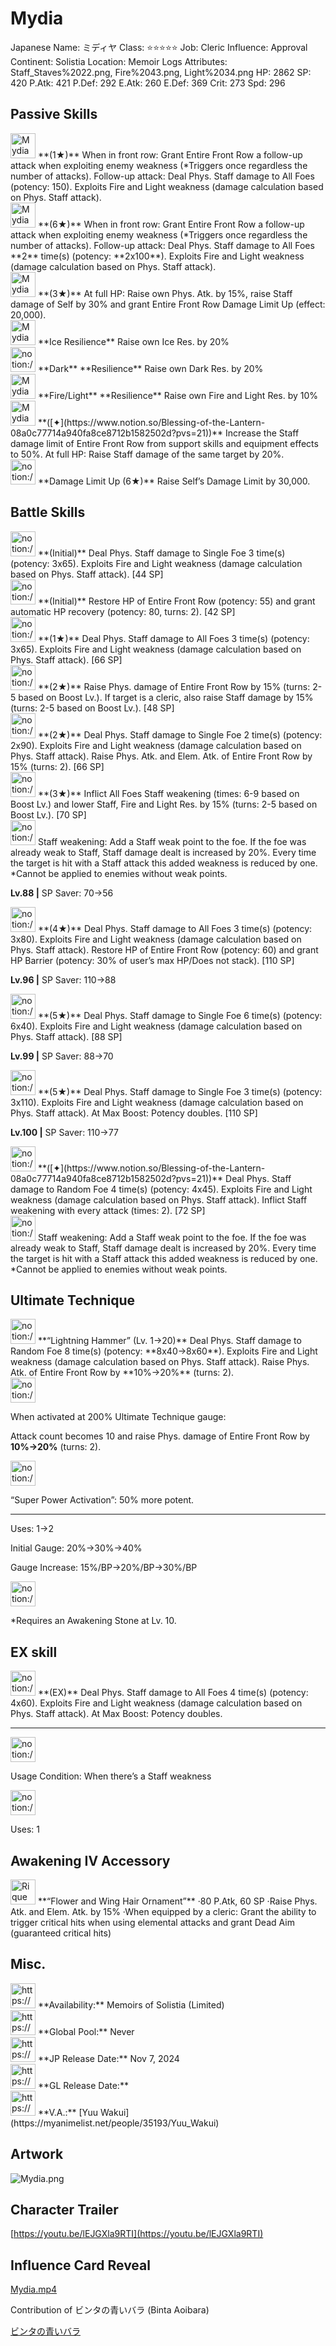 # Mydia

Japanese Name: ミディヤ
Class: ⭐️⭐️⭐️⭐️⭐️
Job: Cleric
Influence: Approval
Continent: Solistia
Location: Memoir Logs
Attributes: Staff_Staves%2022.png, Fire%2043.png, Light%2034.png
HP: 2862
SP: 420
P.Atk: 421
P.Def: 292
E.Atk: 260
E.Def: 369
Crit: 273
Spd: 296

## Passive Skills

<aside>
<img src="Mydia%20136ebbc6539680f2a1d8f93c0899f86f/Weakness_Follow-up.png" alt="Mydia%20136ebbc6539680f2a1d8f93c0899f86f/Weakness_Follow-up.png" width="40px" /> **(1★)**
When in front row: Grant Entire Front Row a follow-up attack when exploiting enemy weakness (*Triggers once regardless the number of attacks).
Follow-up attack: Deal Phys. Staff damage to All Foes (potency: 150). Exploits Fire and Light weakness (damage calculation based on Phys. Staff attack).

<aside>
<img src="Mydia%20136ebbc6539680f2a1d8f93c0899f86f/Weakness_Follow-up.png" alt="Mydia%20136ebbc6539680f2a1d8f93c0899f86f/Weakness_Follow-up.png" width="40px" /> **(6★)**
When in front row: Grant Entire Front Row a follow-up attack when exploiting enemy weakness (*Triggers once regardless the number of attacks).
Follow-up attack: Deal Phys. Staff damage to All Foes **2** time(s) (potency: **2x100**). Exploits Fire and Light weakness (damage calculation based on Phys. Staff attack).

</aside>

</aside>

<aside>
<img src="Mydia%20136ebbc6539680f2a1d8f93c0899f86f/Phys_Atk_Boost.png" alt="Mydia%20136ebbc6539680f2a1d8f93c0899f86f/Phys_Atk_Boost.png" width="40px" /> **(3★)**
At full HP: Raise own Phys. Atk. by 15%, raise Staff damage of Self by 30% and grant Entire Front Row Damage Limit Up (effect: 20,000).

</aside>

<aside>
<img src="Mydia%20136ebbc6539680f2a1d8f93c0899f86f/Ice_Resilience.png" alt="Mydia%20136ebbc6539680f2a1d8f93c0899f86f/Ice_Resilience.png" width="40px" /> **Ice Resilience**
Raise own Ice Res. by 20%

</aside>

<aside>
<img src="notion://custom_emoji/2482af5e-3bb7-4af8-a110-df4150e44521/12bebbc6-5396-808d-949b-007ad5a768bb" alt="notion://custom_emoji/2482af5e-3bb7-4af8-a110-df4150e44521/12bebbc6-5396-808d-949b-007ad5a768bb" width="40px" /> **Dark** **Resilience**
Raise own Dark Res. by 20%

</aside>

<aside>
<img src="Mydia%20136ebbc6539680f2a1d8f93c0899f86f/FireLight_Augment.png" alt="Mydia%20136ebbc6539680f2a1d8f93c0899f86f/FireLight_Augment.png" width="40px" /> **Fire/Light** **Resilience**
Raise own Fire and Light Res. by 10%

</aside>

<aside>
<img src="Mydia%20136ebbc6539680f2a1d8f93c0899f86f/Staff_Limit_Up.jpg" alt="Mydia%20136ebbc6539680f2a1d8f93c0899f86f/Staff_Limit_Up.jpg" width="40px" /> **([✦](https://www.notion.so/Blessing-of-the-Lantern-08a0c77714a940fa8ce8712b1582502d?pvs=21))**
Increase the Staff damage limit of Entire Front Row from support skills and equipment effects to 50%. At full HP: Raise Staff damage of the same target by 20%.

</aside>

<aside>
<img src="notion://custom_emoji/2482af5e-3bb7-4af8-a110-df4150e44521/17debbc6-5396-80a6-933a-007af3a7f551" alt="notion://custom_emoji/2482af5e-3bb7-4af8-a110-df4150e44521/17debbc6-5396-80a6-933a-007af3a7f551" width="40px" /> **Damage Limit Up (6★)**
Raise Self’s Damage Limit by 30,000.

</aside>

## Battle Skills

<aside>
<img src="notion://custom_emoji/2482af5e-3bb7-4af8-a110-df4150e44521/12bebbc6-5396-80a6-92b0-007aef763765" alt="notion://custom_emoji/2482af5e-3bb7-4af8-a110-df4150e44521/12bebbc6-5396-80a6-92b0-007aef763765" width="40px" /> **(Initial)**
Deal Phys. Staff damage to Single Foe 3 time(s) (potency: 3x65). Exploits Fire and Light weakness (damage calculation based on Phys. Staff attack). [44 SP]

</aside>

<aside>
<img src="notion://custom_emoji/2482af5e-3bb7-4af8-a110-df4150e44521/12bebbc6-5396-8043-803a-007ae9e1eaea" alt="notion://custom_emoji/2482af5e-3bb7-4af8-a110-df4150e44521/12bebbc6-5396-8043-803a-007ae9e1eaea" width="40px" /> **(Initial)**
Restore HP of Entire Front Row (potency: 55) and grant automatic HP recovery (potency: 80, turns: 2). [42 SP]

</aside>

<aside>
<img src="notion://custom_emoji/2482af5e-3bb7-4af8-a110-df4150e44521/12bebbc6-5396-80a6-92b0-007aef763765" alt="notion://custom_emoji/2482af5e-3bb7-4af8-a110-df4150e44521/12bebbc6-5396-80a6-92b0-007aef763765" width="40px" /> **(1★)**
Deal Phys. Staff damage to All Foes 3 time(s) (potency: 3x65). Exploits Fire and Light weakness (damage calculation based on Phys. Staff attack). [66 SP]

</aside>

<aside>
<img src="notion://custom_emoji/2482af5e-3bb7-4af8-a110-df4150e44521/12bebbc6-5396-80f9-b38d-007a8e50835c" alt="notion://custom_emoji/2482af5e-3bb7-4af8-a110-df4150e44521/12bebbc6-5396-80f9-b38d-007a8e50835c" width="40px" /> **(2★)**
Raise Phys. damage of Entire Front Row by 15% (turns: 2-5 based on Boost Lv.). If target is a cleric, also raise Staff damage by 15% (turns: 2-5 based on Boost Lv.). [48 SP]

</aside>

<aside>
<img src="notion://custom_emoji/2482af5e-3bb7-4af8-a110-df4150e44521/12bebbc6-5396-80a6-92b0-007aef763765" alt="notion://custom_emoji/2482af5e-3bb7-4af8-a110-df4150e44521/12bebbc6-5396-80a6-92b0-007aef763765" width="40px" /> **(2★)**
Deal Phys. Staff damage to Single Foe 2 time(s) (potency: 2x90). Exploits Fire and Light weakness (damage calculation based on Phys. Staff attack). Raise Phys. Atk. and Elem. Atk. of Entire Front Row by 15% (turns: 2). [66 SP]

</aside>

<aside>
<img src="notion://custom_emoji/2482af5e-3bb7-4af8-a110-df4150e44521/12bebbc6-5396-80fa-8d81-007a9ef1d9b2" alt="notion://custom_emoji/2482af5e-3bb7-4af8-a110-df4150e44521/12bebbc6-5396-80fa-8d81-007a9ef1d9b2" width="40px" /> **(3★)**
Inflict All Foes Staff weakening (times: 6-9 based on Boost Lv.) and lower Staff, Fire and Light Res. by 15% (turns: 2-5 based on Boost Lv.). [70 SP]

<aside>
<img src="notion://custom_emoji/2482af5e-3bb7-4af8-a110-df4150e44521/175ebbc6-5396-8012-b728-007a0488a43c" alt="notion://custom_emoji/2482af5e-3bb7-4af8-a110-df4150e44521/175ebbc6-5396-8012-b728-007a0488a43c" width="40px" /> Staff weakening: Add a Staff weak point to the foe. If the foe was already weak to Staff, Staff damage dealt is increased by 20%. Every time the target is hit with a Staff attack this added weakness is reduced by one. *Cannot be applied to enemies without weak points.

</aside>

**Lv.88 |** SP Saver: 70→56

</aside>

<aside>
<img src="notion://custom_emoji/2482af5e-3bb7-4af8-a110-df4150e44521/12bebbc6-5396-80a6-92b0-007aef763765" alt="notion://custom_emoji/2482af5e-3bb7-4af8-a110-df4150e44521/12bebbc6-5396-80a6-92b0-007aef763765" width="40px" /> **(4★)**
Deal Phys. Staff damage to All Foes 3 time(s) (potency: 3x80). Exploits Fire and Light weakness (damage calculation based on Phys. Staff attack). Restore HP of Entire Front Row (potency: 60) and grant HP Barrier (potency: 30% of user’s max HP/Does not stack). [110 SP]

**Lv.96 |** SP Saver: 110→88

</aside>

<aside>
<img src="notion://custom_emoji/2482af5e-3bb7-4af8-a110-df4150e44521/12bebbc6-5396-80a6-92b0-007aef763765" alt="notion://custom_emoji/2482af5e-3bb7-4af8-a110-df4150e44521/12bebbc6-5396-80a6-92b0-007aef763765" width="40px" /> **(5★)**
Deal Phys. Staff damage to Single Foe 6 time(s) (potency: 6x40). Exploits Fire and Light weakness (damage calculation based on Phys. Staff attack). [88 SP]

**Lv.99 |** SP Saver: 88→70

</aside>

<aside>
<img src="notion://custom_emoji/2482af5e-3bb7-4af8-a110-df4150e44521/12bebbc6-5396-80a6-92b0-007aef763765" alt="notion://custom_emoji/2482af5e-3bb7-4af8-a110-df4150e44521/12bebbc6-5396-80a6-92b0-007aef763765" width="40px" /> **(5★)**
Deal Phys. Staff damage to Single Foe 3 time(s) (potency: 3x110). Exploits Fire and Light weakness (damage calculation based on Phys. Staff attack). At Max Boost: Potency doubles. [110 SP]

**Lv.100 |** SP Saver: 110→77

</aside>

<aside>
<img src="notion://custom_emoji/2482af5e-3bb7-4af8-a110-df4150e44521/12bebbc6-5396-80a6-92b0-007aef763765" alt="notion://custom_emoji/2482af5e-3bb7-4af8-a110-df4150e44521/12bebbc6-5396-80a6-92b0-007aef763765" width="40px" /> **([✦](https://www.notion.so/Blessing-of-the-Lantern-08a0c77714a940fa8ce8712b1582502d?pvs=21))**
Deal Phys. Staff damage to Random Foe 4 time(s) (potency: 4x45). Exploits Fire and Light weakness (damage calculation based on Phys. Staff attack). Inflict Staff weakening with every attack (times: 2). [72 SP]

<aside>
<img src="notion://custom_emoji/2482af5e-3bb7-4af8-a110-df4150e44521/175ebbc6-5396-8012-b728-007a0488a43c" alt="notion://custom_emoji/2482af5e-3bb7-4af8-a110-df4150e44521/175ebbc6-5396-8012-b728-007a0488a43c" width="40px" /> Staff weakening: Add a Staff weak point to the foe. If the foe was already weak to Staff, Staff damage dealt is increased by 20%. Every time the target is hit with a Staff attack this added weakness is reduced by one. *Cannot be applied to enemies without weak points.

</aside>

</aside>

## Ultimate Technique

<aside>
<img src="notion://custom_emoji/2482af5e-3bb7-4af8-a110-df4150e44521/12bebbc6-5396-80a6-92b0-007aef763765" alt="notion://custom_emoji/2482af5e-3bb7-4af8-a110-df4150e44521/12bebbc6-5396-80a6-92b0-007aef763765" width="40px" /> **“Lightning Hammer” (Lv. 1→20)**
Deal Phys. Staff damage to Random Foe 8 time(s) (potency: **8x40→8x60**). Exploits Fire and Light weakness (damage calculation based on Phys. Staff attack). Raise Phys. Atk. of Entire Front Row by **10%→20%** (turns: 2).

<aside>
<img src="notion://custom_emoji/2482af5e-3bb7-4af8-a110-df4150e44521/137ebbc6-5396-80a2-a199-007a067e9993" alt="notion://custom_emoji/2482af5e-3bb7-4af8-a110-df4150e44521/137ebbc6-5396-80a2-a199-007a067e9993" width="40px" />

When activated at 200% Ultimate Technique gauge:

Attack count becomes 10 and raise Phys. damage of Entire Front Row by **10%→20%** (turns: 2).

<aside>
<img src="notion://custom_emoji/2482af5e-3bb7-4af8-a110-df4150e44521/193ebbc6-5396-8035-8eea-007a52e85f9d" alt="notion://custom_emoji/2482af5e-3bb7-4af8-a110-df4150e44521/193ebbc6-5396-8035-8eea-007a52e85f9d" width="40px" />

“Super Power Activation”: 50% more potent.

</aside>

</aside>

---

Uses:
1→2

Initial Gauge:
20%→30%→40%

Gauge Increase:
15%/BP→20%/BP→30%/BP

<aside>
<img src="notion://custom_emoji/2482af5e-3bb7-4af8-a110-df4150e44521/182ebbc6-5396-80af-9978-007ac248795b" alt="notion://custom_emoji/2482af5e-3bb7-4af8-a110-df4150e44521/182ebbc6-5396-80af-9978-007ac248795b" width="40px" />

*Requires an Awakening Stone at Lv. 10.

</aside>

</aside>

## EX skill

<aside>
<img src="notion://custom_emoji/2482af5e-3bb7-4af8-a110-df4150e44521/12bebbc6-5396-80a6-92b0-007aef763765" alt="notion://custom_emoji/2482af5e-3bb7-4af8-a110-df4150e44521/12bebbc6-5396-80a6-92b0-007aef763765" width="40px" /> **(EX)**
Deal Phys. Staff damage to All Foes 4 time(s) (potency: 4x60). Exploits Fire and Light weakness (damage calculation based on Phys. Staff attack). At Max Boost: Potency doubles.

---

<aside>
<img src="notion://custom_emoji/2482af5e-3bb7-4af8-a110-df4150e44521/137ebbc6-5396-802c-b9bc-007a54884b6f" alt="notion://custom_emoji/2482af5e-3bb7-4af8-a110-df4150e44521/137ebbc6-5396-802c-b9bc-007a54884b6f" width="40px" />

Usage Condition: When there’s a Staff weakness

</aside>

<aside>
<img src="notion://custom_emoji/2482af5e-3bb7-4af8-a110-df4150e44521/137ebbc6-5396-80ba-9f36-007a936447ac" alt="notion://custom_emoji/2482af5e-3bb7-4af8-a110-df4150e44521/137ebbc6-5396-80ba-9f36-007a936447ac" width="40px" />

Uses: 1

</aside>

</aside>

## Awakening IV Accessory

<aside>
<img src="Rique%2003cb41beb766464083f85e40d3bfaf82/Awakening_IV.png" alt="Rique%2003cb41beb766464083f85e40d3bfaf82/Awakening_IV.png" width="40px" /> **“Flower and Wing Hair Ornament”**
·80 P.Atk, 60 SP
·Raise Phys. Atk. and Elem. Atk. by 15%
·When equipped by a cleric: Grant the ability to trigger critical hits when using elemental attacks and grant Dead Aim (guaranteed critical hits)

</aside>

## Misc.

<aside>
<img src="https://www.notion.so/icons/gift_gray.svg" alt="https://www.notion.so/icons/gift_gray.svg" width="40px" /> **Availability:** Memoirs of Solistia (Limited)

</aside>

<aside>
<img src="https://www.notion.so/icons/globe_gray.svg" alt="https://www.notion.so/icons/globe_gray.svg" width="40px" /> **Global Pool:** Never

</aside>

<aside>
<img src="https://www.notion.so/icons/calendar_red.svg" alt="https://www.notion.so/icons/calendar_red.svg" width="40px" /> **JP Release Date:**
Nov 7, 2024

</aside>

<aside>
<img src="https://www.notion.so/icons/calendar_blue.svg" alt="https://www.notion.so/icons/calendar_blue.svg" width="40px" /> **GL Release Date:**

</aside>

<aside>
<img src="https://www.notion.so/icons/microphone_gray.svg" alt="https://www.notion.so/icons/microphone_gray.svg" width="40px" /> **V.A.:** [Yuu Wakui](https://myanimelist.net/people/35193/Yuu_Wakui)

</aside>

## Artwork

![Mydia.png](Mydia%20136ebbc6539680f2a1d8f93c0899f86f/Mydia.png)

## Character Trailer

[https://youtu.be/lEJGXla9RTI](https://youtu.be/lEJGXla9RTI)

## Influence Card Reveal

[Mydia.mp4](Mydia%20136ebbc6539680f2a1d8f93c0899f86f/Mydia.mp4)

Contribution of ビンタの青いバラ (Binta Aoibara)

[ビンタの青いバラ](https://www.youtube.com/@binta_aoibara)